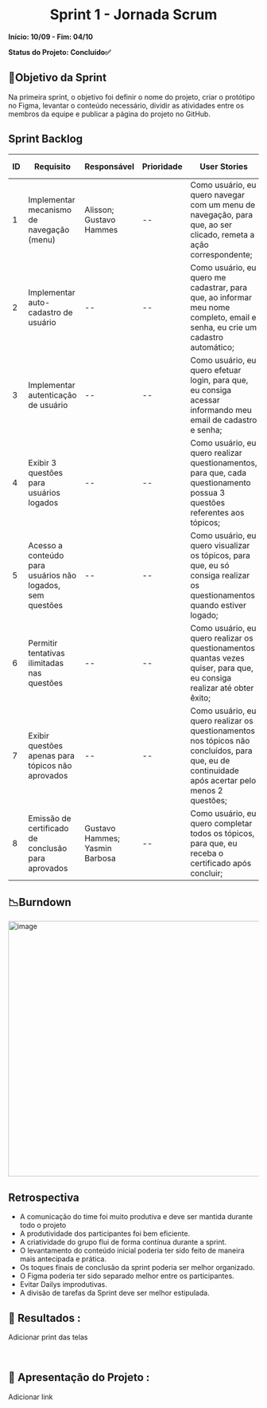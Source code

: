 <h1 align="center"> Sprint 1 - Jornada Scrum </h1>

**Início: 10/09 - Fim: 04/10**

**Status do Projeto: Concluído✅**

<span id="objetivo">
  
## 📌Objetivo da Sprint
Na primeira sprint, o objetivo foi definir o nome do projeto, criar o protótipo no Figma, levantar o conteúdo necessário, dividir as atividades entre os membros da equipe e publicar a página do projeto no GitHub.
<br>

## Sprint Backlog

| ID | Requisito          | Responsável | Prioridade | User Stories                                                 | Pontuação | Definition of Done                                           |
|----|--------------------|-------------|------------|-------------------------------------------------------------|-----------|-------------------------------------------------------------|
| 1  | Implementar mecanismo de navegação (menu)    | Alisson; Gustavo Hammes      | --       | Como usuário, eu quero navegar com um menu de navegação, para que, ao ser clicado, remeta a ação correspondente; | --         | -- |
| 2  | Implementar auto-cadastro de usuário    | --        | --       | Como usuário, eu quero me cadastrar, para que, ao informar meu nome completo, email e senha, eu crie um cadastro automático; | --         | -- |
| 3  | Implementar autenticação de usuário    | --        | --       | Como usuário, eu quero efetuar login, para que, eu consiga acessar informando meu email de cadastro e senha; | --         | -- |
| 4  | Exibir 3 questões para usuários logados    | --        | --       | Como usuário, eu quero realizar questionamentos, para que, cada questionamento possua 3 questões referentes aos tópicos; | --         | Realizar o levantamento do conteúdo, assim como a criação das questões que serão exibidas. |
| 5  | Acesso a conteúdo para usuários não logados, sem questões    | --        | --       | Como usuário, eu quero visualizar os tópicos, para que, eu só consiga realizar os questionamentos quando estiver logado; | --         | -- |
| 6  | Permitir tentativas ilimitadas nas questões    | --        | --       | Como usuário, eu quero realizar os questionamentos quantas vezes quiser, para que, eu consiga realizar até obter êxito; | --         | -- |
| 7  | Exibir questões apenas para tópicos não aprovados    | --        | --       | Como usuário, eu quero realizar os questionamentos nos tópicos não concluídos, para que, eu de continuidade após acertar pelo menos 2 questões; | --         | -- |
| 8  | Emissão de certificado de conclusão para aprovados    | Gustavo Hammes; Yasmin Barbosa        | --       | Como usuário, eu quero completar todos os tópicos, para que, eu receba o certificado após concluir; | --         | -- |




## 📉Burndown

<img width="513" alt="image" src="https://github.com/user-attachments/assets/713183ea-bccf-4bd9-b978-5ce693417c2a">


</br>

## Retrospectiva

* A comunicação do time foi muito produtiva e deve ser mantida durante todo o projeto
* A produtividade dos participantes foi bem eficiente.
* A criatividade do grupo flui de forma contínua durante a sprint.
* O levantamento do conteúdo inicial poderia ter sido feito de maneira mais antecipada e prática.
* Os toques finais de conclusão da sprint poderia ser melhor organizado.
* O Figma poderia ter sido separado melhor entre os participantes.
* Evitar Dailys improdutivas.
* A divisão de tarefas da Sprint deve ser melhor estipulada.
  

## 🔗 Resultados :

Adicionar print das telas

<br>

## 🎥 Apresentação do Projeto :

Adicionar link

<br>
